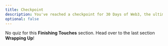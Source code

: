 ```yaml
---
title: Checkpoint
description: You've reached a checkpoint for 30 Days of Web3, the ultimate online curriculum on full-stsack blockchain development.
optional: false
---
```


No quiz for this **Finishing Touches** section. Head over to the last section **Wrapping Up**!
